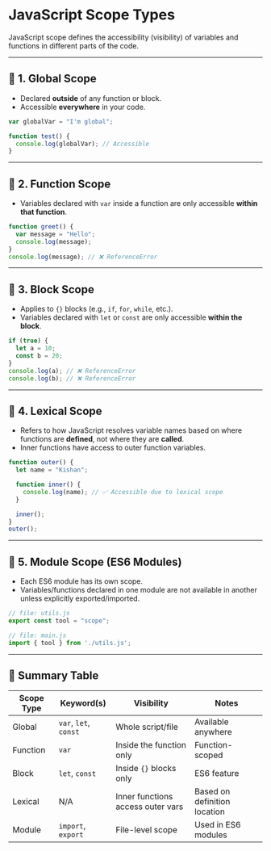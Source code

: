 
# JavaScript Scope Types

JavaScript scope defines the accessibility (visibility) of variables and functions in different parts of the code.

---

## 🔹 1. Global Scope

- Declared **outside** of any function or block.
- Accessible **everywhere** in your code.

```javascript
var globalVar = "I'm global";

function test() {
  console.log(globalVar); // Accessible
}
```

---

## 🔹 2. Function Scope

- Variables declared with `var` inside a function are only accessible **within that function**.

```javascript
function greet() {
  var message = "Hello";
  console.log(message);
}
console.log(message); // ❌ ReferenceError
```

---

## 🔹 3. Block Scope

- Applies to `{}` blocks (e.g., `if`, `for`, `while`, etc.).
- Variables declared with `let` or `const` are only accessible **within the block**.

```javascript
if (true) {
  let a = 10;
  const b = 20;
}
console.log(a); // ❌ ReferenceError
console.log(b); // ❌ ReferenceError
```

---

## 🔹 4. Lexical Scope

- Refers to how JavaScript resolves variable names based on where functions are **defined**, not where they are **called**.
- Inner functions have access to outer function variables.

```javascript
function outer() {
  let name = "Kishan";

  function inner() {
    console.log(name); // ✅ Accessible due to lexical scope
  }

  inner();
}
outer();
```

---

## 🔹 5. Module Scope (ES6 Modules)

- Each ES6 module has its own scope.
- Variables/functions declared in one module are not available in another unless explicitly exported/imported.

```javascript
// file: utils.js
export const tool = "scope";

// file: main.js
import { tool } from './utils.js';
```

---

## 🧠 Summary Table

| Scope Type     | Keyword(s)         | Visibility                   | Notes                          |
|----------------|--------------------|-------------------------------|--------------------------------|
| Global         | `var`, `let`, `const` | Whole script/file          | Available anywhere             |
| Function       | `var`              | Inside the function only      | Function-scoped                |
| Block          | `let`, `const`     | Inside `{}` blocks only       | ES6 feature                    |
| Lexical        | N/A                | Inner functions access outer vars | Based on definition location |
| Module         | `import`, `export` | File-level scope              | Used in ES6 modules            |
